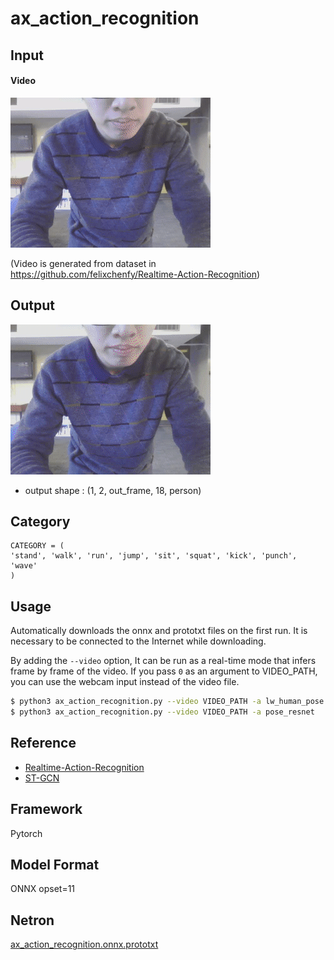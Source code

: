 # ax_action_recognition

## Input

#### Video

![Video](punch_03-12-09-21-27-876.gif)

(Video is generated from dataset in https://github.com/felixchenfy/Realtime-Action-Recognition)

## Output

![Output](punch_03-12-09-21-27-876_out.gif)

- output shape : (1, 2, out_frame, 18, person)

## Category

```
CATEGORY = (
'stand', 'walk', 'run', 'jump', 'sit', 'squat', 'kick', 'punch', 'wave'
)
```

## Usage
Automatically downloads the onnx and prototxt files on the first run.
It is necessary to be connected to the Internet while downloading.

By adding the `--video` option, It can be run as a real-time mode that infers frame by frame of the video.
If you pass `0` as an argument to VIDEO_PATH, you can use the webcam input instead of the video file.
```bash
$ python3 ax_action_recognition.py --video VIDEO_PATH -a lw_human_pose
$ python3 ax_action_recognition.py --video VIDEO_PATH -a pose_resnet
```

## Reference

- [Realtime-Action-Recognition](https://github.com/felixchenfy/Realtime-Action-Recognition)
- [ST-GCN](https://github.com/yysijie/st-gcn)

## Framework

Pytorch

## Model Format

ONNX opset=11

## Netron

[ax_action_recognition.onnx.prototxt](https://netron.app/?url=https://storage.googleapis.com/ailia-models/ax_action_recognition/action.onnx.prototxt)
